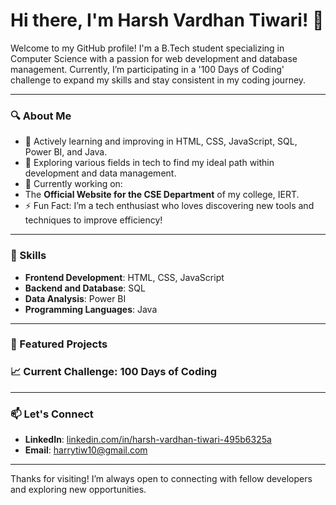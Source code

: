 # Hi there, I'm Harsh Vardhan Tiwari! 👋

Welcome to my GitHub profile! I'm a B.Tech student specializing in Computer Science with a passion for web development and database management. Currently, I’m participating in a '100 Days of Coding' challenge to expand my skills and stay consistent in my coding journey.

---

### 🔍 About Me
- 🌱 Actively learning and improving in HTML, CSS, JavaScript, SQL, Power BI, and Java.
- 🎯 Exploring various fields in tech to find my ideal path within development and data management.
- 🔗 Currently working on:
 - The **Official Website for the CSE Department** of my college, IERT.
- ⚡ Fun Fact: I’m a tech enthusiast who loves discovering new tools and techniques to improve efficiency!

---

### 🌟 Skills
- **Frontend Development**: HTML, CSS, JavaScript
- **Backend and Database**: SQL
- **Data Analysis**: Power BI
- **Programming Languages**: Java

---

### 📌 Featured Projects

### 📈 Current Challenge: 100 Days of Coding


---

### 📫 Let's Connect
- **LinkedIn**: [linkedin.com/in/harsh-vardhan-tiwari-495b6325a](https://www.linkedin.com/in/harsh-vardhan-tiwari-495b6325a)
- **Email**: harrytiw10@gmail.com

---

Thanks for visiting! I’m always open to connecting with fellow developers and exploring new opportunities.

